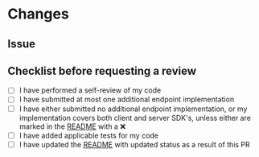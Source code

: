 # Changes
<!-- Enter a description of what your changes are here -->

## Issue
<!-- Enter the ticket number and link to the issue you are completing, if appropriate -->

## Checklist before requesting a review
- [ ] I have performed a self-review of my code
- [ ] I have submitted at most one additional endpoint implementation
- [ ] I have either submitted no additional endpoint implementation, or my implementation covers both client and server SDK's, unless either are marked in the [README](https://github.com/PinguApps/AppwriteSdk/blob/dev/README.md) with a ❌
- [ ] I have added applicable tests for my code
- [ ] I have updated the [README](https://github.com/PinguApps/AppwriteSdk/blob/dev/README.md) with updated status as a result of this PR
